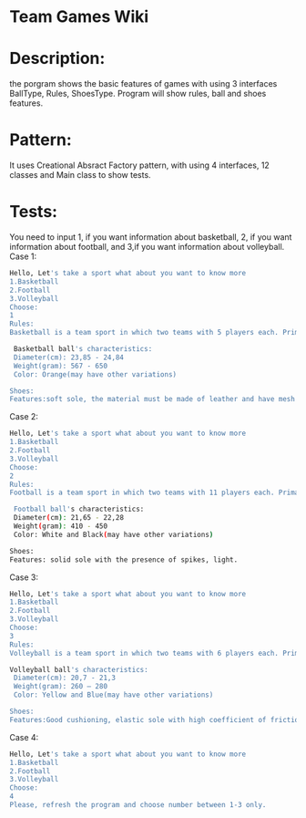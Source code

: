 # Team Games Wiki
# Description: 
the porgram shows the basic features of games with using 3 interfaces BallType, Rules, ShoesType. Program will show rules, ball and shoes features.
# Pattern:
It uses Creational Absract Factory pattern, with using 4 interfaces, 12 classes and Main class to show tests.
# Tests:
You need to input 1, if you want information about basketball, 
2, if you want information about football, and 3,if you want information about volleyball.
Case 1:
```bash 
Hello, Let's take a sport what about you want to know more
1.Basketball
2.Football
3.Volleyball
Choose:
1
Rules:
Basketball is a team sport in which two teams with 5 players each. Primary objective of shooting a ball through the defender's hoop.

 Basketball ball's characteristics:
 Diameter(cm): 23,85 - 24,84
 Weight(gram): 567 - 650
 Color: Orange(may have other variations)

Shoes:
Features:soft sole, the material must be made of leather and have mesh inserts, high.
```
Case 2:
```bash 
Hello, Let's take a sport what about you want to know more
1.Basketball
2.Football
3.Volleyball
Choose:
2
Rules:
Football is a team sport in which two teams with 11 players each. Primary objective of scoring a ball to the opponents football gate.

 Football ball's characteristics:
 Diameter(cm): 21,65 - 22,28
 Weight(gram): 410 - 450
 Color: White and Black(may have other variations)

Shoes:
Features: solid sole with the presence of spikes, light.
```
Case 3:
```bash 
Hello, Let's take a sport what about you want to know more
1.Basketball
2.Football
3.Volleyball
Choose:
3
Rules:
Volleyball is a team sport in which two teams with 6 players each. Primary objective trying to score points by grounding a ball on the other team's court.

Volleyball ball's characteristics:
 Diameter(cm): 20,7 - 21,3
 Weight(gram): 260 — 280
 Color: Yellow and Blue(may have other variations)

Shoes:
Features:Good cushioning, elastic sole with high coefficient of friction, high-quality ventilation, high.
```
Case 4:
```bash 
Hello, Let's take a sport what about you want to know more
1.Basketball
2.Football
3.Volleyball
Choose:
4
Please, refresh the program and choose number between 1-3 only.
```
